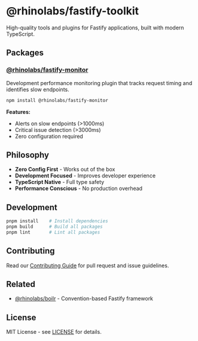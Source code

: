 # @rhinolabs/fastify-toolkit

High-quality tools and plugins for Fastify applications, built with modern TypeScript.

## Packages

### [@rhinolabs/fastify-monitor](./packages/performance-monitor)

Development performance monitoring plugin that tracks request timing and identifies slow endpoints.

```bash
npm install @rhinolabs/fastify-monitor
```

**Features:**
- Alerts on slow endpoints (>1000ms)
- Critical issue detection (>3000ms)  
- Zero configuration required

## Philosophy

- **Zero Config First** - Works out of the box
- **Development Focused** - Improves developer experience
- **TypeScript Native** - Full type safety
- **Performance Conscious** - No production overhead

## Development

```bash
pnpm install    # Install dependencies
pnpm build      # Build all packages
pnpm lint       # Lint all packages
```

## Contributing

Read our [Contributing Guide](./CONTRIBUTING.md) for pull request and issue guidelines.

## Related

- [@rhinolabs/boilr](https://github.com/rhinolabs/boilr) - Convention-based Fastify framework

## License

MIT License - see [LICENSE](./LICENSE) for details.
